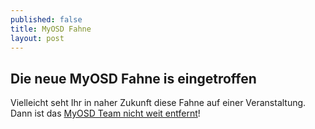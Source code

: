 ```yaml
---
published: false
title: MyOSD Fahne
layout: post
---
```


## Die neue MyOSD Fahne is eingetroffen

Vielleicht seht Ihr in naher Zukunft diese Fahne auf einer Veranstaltung. Dann ist das [MyOSD Team nicht weit entfernt](/team)!


